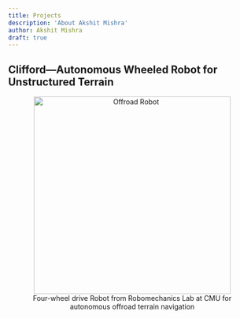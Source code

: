 ```yaml
---
title: Projects
description: 'About Akshit Mishra'
author: Akshit Mishra
draft: true
---
```


## Clifford—Autonomous Wheeled Robot for Unstructured Terrain
<figure style="text-align:center">
  <img src="https://www.cmu.edu/me/robomechanicslab/static/images/Clifford-Gallery.jpg" alt="Offroad Robot" width="400"/>
  <figcaption>Four-wheel drive Robot from Robomechanics Lab at CMU for autonomous offroad terrain navigation</figcaption>
</figure>


##
